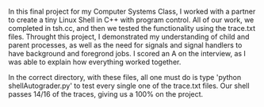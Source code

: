 In this final project for my Computer Systems Class, I worked with a partner to create a tiny Linux Shell in C++ with program control. All of our work, we completed in tsh.cc, and then we tested the functionality using the trace.txt files. Throught this project, I demonstrated my understanding of child and parent processes, as well as the need for signals and signal handlers to have background and foregrond jobs. I scored an A on the interview, as I was able to explain how everything worked together.

In the correct directory, with these files, all one must do is type 'python shellAutograder.py' to test every single one of the trace.txt files. Our shell passes 14/16 of the traces, giving us a 100% on the project.
